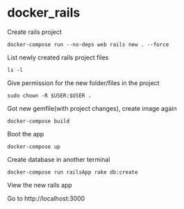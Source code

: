 # docker_rails

Create rails project
```
docker-compose run --no-deps web rails new . --force
```

List newly created rails project files
```
ls -l
```

Give permission for the new folder/files in the project
```
sudo chown -R $USER:$USER .
```

Got new gemfile(with project changes), create image again
```
docker-compose build
```

Boot the app
```
docker-compose up
```

Create database in another terminal
```
docker-compose run railsApp rake db:create
```

View the new rails app

Go to http://localhost:3000
